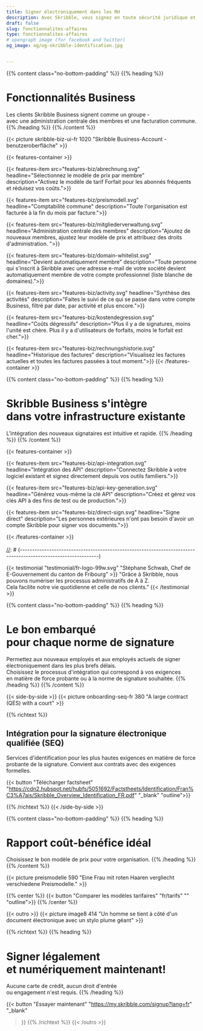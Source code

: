 ```yaml
---
title: Signer électroniquement dans les RH
description: Avec Skribble, vous signez en toute sécurité juridique et en toute simplicité par voie numérique – des contrats de travail aux références en passant par les certificats de salaire.
draft: false
slug: fonctionnalites-affaires
type: fonctionnalites-affaires
# opengraph image (for facebook and twitter)
og_image: og/og-skribble-identification.jpg


---
```


{{% content class="no-bottom-padding" %}}
{{% heading %}}
# Fonctionnalités Business
Les clients Skribble Business signent comme un groupe - <br class="hide-for-mobile">avec une administration centrale des membres et une facturation commune.
{{% /heading %}}
{{% /content %}}

{{< picture skribble-biz-ui-fr 1020 "Skribble Business-Account - benutzeroberfläche" >}}

{{< features-container >}}

  {{< features-item src="features-biz/abrechnung.svg" 
    headline="Sélectionnez le modèle de prix par membre" 
    description="Activez le modèle de tarif Forfait pour les abonnés fréquents et réduisez vos coûts.">}}

  {{< features-item src="features-biz/preismodell.svg" 
    headline="Comptabilité commune" 
    description="Toute l'organisation est facturée à la fin du mois par facture.">}}

  {{< features-item src="features-biz/mitgliederverwaltung.svg" 
    headline="Administration centrale des membres" 
    description="Ajoutez de nouveaux membres, ajustez leur modèle de prix et attribuez des droits d'administration. ">}}

  {{< features-item src="features-biz/domain-whitelist.svg" 
    headline="Devient automatiquement membre" 
    description="Toute personne qui s'inscrit à Skribble avec une adresse e-mail de votre société devient automatiquement membre de votre compte professionnel (liste blanche de domaines).">}}  

  {{< features-item src="features-biz/activity.svg" 
    headline="Synthèse des activités" 
    description="Faites le suivi de ce qui se passe dans votre compte Business, filtré par date, par activité et plus encore.">}}

  {{< features-item src="features-biz/kostendegression.svg" 
    headline="Coûts dégressifs" 
    description="Plus il y a de signatures, moins l'unité est chère. Plus il y a d'utilisateurs de forfaits, moins le forfait est cher.">}}

  {{< features-item src="features-biz/rechnungshistorie.svg" 
    headline="Historique des factures" 
    description="Visualisez les factures actuelles et toutes les factures passées à tout moment.">}}
{{< /features-container >}}

{{% content class="no-bottom-padding" %}}
{{% heading %}}
# Skribble Business s'intègre <br class="hide-for-mobile">dans votre infrastructure existante
L'intégration des nouveaux signataires est intuitive et rapide.
{{% /heading %}}
{{% /content %}}

{{< features-container >}}

  {{< features-item src="features-biz/api-integration.svg" 
    headline="Intégration des API" 
    description="Connectez Skribble à votre logiciel existant et signez directement depuis vos outils familiers.">}}

  {{< features-item src="features-biz/api-key-generation.svg" 
    headline="Générez vous-même la clé API" 
    description="Créez et gérez vos clés API à des fins de test ou de production.">}}

  {{< features-item src="features-biz/direct-sign.svg" 
    headline="Signe direct" 
    description="Les personnes extérieures n'ont pas besoin d'avoir un compte Skribble pour signer vos documents.">}}
<!--
  {{< features-item src="features-biz/onboarding.svg" 
    headline="Intégration par e-mail de l'entreprise" 
    description="En quelques clics, vous permettez à toute l'organisation de signer, une identification supplémentaire n'est pas nécessaire (norme SEA).">}}
//-->
{{< /features-container >}}
<br><br>
[//]: # (--------------------------------------------------------------------------------------------------------------)

{{< testimonial "testimonial/fr-logo-99w.svg" "Stéphane Schwab, Chef de E-Gouvernement du canton de Fribourg" >}}
"Grâce à Skribble, nous pouvons numériser les processus administratifs de A à Z. <br class="hide-for-mobile">Cela facilite notre vie quotidienne et celle de nos clients." {{< /testimonial >}}

[//]: # (--------------------------------------------------------------------------------------------------------------)

{{% content class="no-bottom-padding" %}}
{{% heading %}}
# Le bon embarqué <br class="hide-for-mobile">pour chaque norme de signature
Permettez aux nouveaux employés et aux employés actuels de signer électroniquement dans les plus brefs délais. <br class="hide-for-mobile">Choisissez le processus d'intégration qui correspond à vos exigences <br class="hide-for-mobile"> en matière de force probante ou à la norme de signature souhaitée.
{{% /heading %}}
{{% /content %}}

[//]: # (--------------------------------------------------------------------------------------------------------------)
<!--
{{< side-by-side >}}
{{< picture onboarding-sea-fr 460 "A big contract (FES) with a house and tree" >}}
{{% richtext %}}
## Intégration pour la signature électronique avancée (SEA)
Mise en œuvre à l'échelle de l'organisation en quelques clics.
Convient aux contrats sans exigences formelles.<br>

{{< button
  "Télécharger factsheet"
  ""
  "_blank"
  "outline">}}

{{% /richtext %}}
{{< /side-by-side >}}
//-->
[//]: # (--------------------------------------------------------------------------------------------------------------)

{{< side-by-side >}}
{{< picture onboarding-seq-fr 380 "A large contract (QES) with a court" >}}

{{% richtext %}}
## Intégration pour la signature électronique qualifiée (SEQ)

Services d'identification pour les plus hautes exigences en matière de force probante de la signature.
Convient aux contrats avec des exigences formelles.<br>

{{< button
  "Télécharger factsheet"
  "https://cdn2.hubspot.net/hubfs/5051692/Factstheets/Identification/Fran%C3%A7ais/Skribble_Overview_Identification_FR.pdf"
  "_blank"
  "outline">}}

{{% /richtext %}}
{{< /side-by-side >}}

[//]: # (--------------------------------------------------------------------------------------------------------------)

{{% content class="no-bottom-padding" %}}
{{% heading %}}
# Rapport coût-bénéfice idéal
Choisissez le bon modèle de prix pour votre organisation.
{{% /heading %}}
{{% /content %}}

{{< picture preismodelle 590 "Eine Frau mit roten Haaren vergliecht verschiedene Preismodelle." >}}

{{% center %}}
{{< button
  "Comparer les modèles tarifaires"
  "fr/tarifs"
  ""
  "outline">}}
{{% /center %}}

[//]: # (--------------------------------------------------------------------------------------------------------------)

{{< outro >}}
{{< picture image8 414 "Un homme se tient à côté d'un document électronique avec un stylo plume géant" >}}

{{% richtext %}}
{{% heading %}}
# Signer légalement <br class="hide-for-mobile">et numériquement maintenant!
Aucune carte de crédit, aucun droit d'entrée <br class="hide-for-mobile">ou engagement n'est requis.
{{% /heading %}}

{{< button
  "Essayer maintenant"
  "https://my.skribble.com/signup?lang=fr"
  "_blank"
>}}
{{% /richtext %}}
{{< /outro >}}
